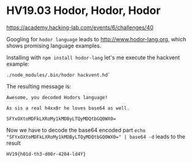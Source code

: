 # HV19.03 Hodor, Hodor, Hodor

https://academy.hacking-lab.com/events/6/challenges/40

Googling for `hodor language` leads to http://www.hodor-lang.org, which shows promising language examples.

Installing with `npm install hodor-lang` let's me execute the hackvent example: 

    ./node_modules/.bin/hodor hackvent.hd`

The resulting message is:

    Awesome, you decoded Hodors language! 

    As sis a real h4xx0r he loves base64 as well.

    SFYxOXtoMDFkLXRoMy1kMDByLTQyMDQtbGQ0WX0=

Now we have to decode the base64 encoded part `echo "SFYxOXtoMDFkLXRoMy1kMDByLTQyMDQtbGQ0WX0=" | base64 -d` leads to the result

    HV19{h01d-th3-d00r-4204-ld4Y}
